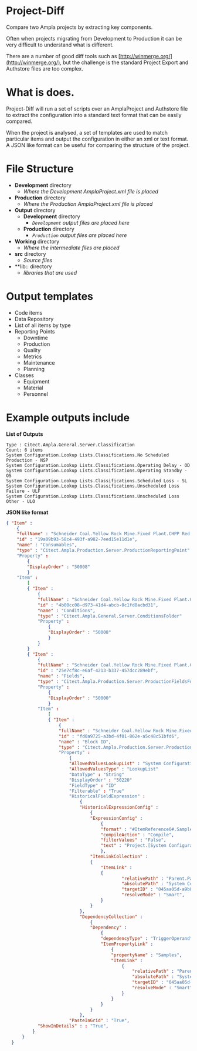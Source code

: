 Project-Diff
============

Compare two Ampla projects by extracting key components.  

Often when projects migrating from Development to Production it can be very difficult to understand what is different.

There are a number of good diff tools such as [http://winmerge.org/](http://winmerge.org/), but the challenge is the standard Project Export and Authstore files are too complex.

What is does.
===
Project-Diff will run a set of scripts over an AmplaProject and Authstore file to extract the configuration into a standard text format that can be easily compared.  

When the project is analysed, a set of templates are used to match particular items and output the configuration in either an xml or text format.  A JSON like format can be useful for comparing the structure of the project.

File Structure
===
* **Development** directory
  * *Where the Development AmplaProject.xml file is placed*
* **Production** directory
  * *Where the Production AmplaProject.xml file is placed*
* **Output** directory
  * **Development** directory 
    * *```Development``` output files are placed here*
  * **Production** directory
    * *```Production``` output files are placed here*
* **Working** directory
  * *Where the intermediate files are placed*
* **src** directory
  * *Source files*
* **lib:: directory
  * *libraries that are used*

Output templates
===

* Code items
* Data Repository
* List of all items by type
* Reporting Points
  *  Downtime
  *  Production
  *  Quality
  *  Metrics
  *  Maintenance
  *  Planning
* Classes
  * Equipment 
  * Material
  * Personnel


Example outputs include
===

**List of Outputs**

```
Type : Citect.Ampla.General.Server.Classification
Count: 6 items
System Configuration.Lookup Lists.Classifications.No Scheduled Production - NSP
System Configuration.Lookup Lists.Classifications.Operating Delay - OD
System Configuration.Lookup Lists.Classifications.Operating Standby - OS
System Configuration.Lookup Lists.Classifications.Scheduled Loss - SL
System Configuration.Lookup Lists.Classifications.Unscheduled Loss Failure - ULF
System Configuration.Lookup Lists.Classifications.Unscheduled Loss Other - ULO
```

**JSON like format**

```JSON
{ "Item" :
    {
    "fullName" : "Schneider Coal.Yellow Rock Mine.Fixed Plant.CHPP Red.Consumables", 
    "id" : "19a09b93-58c4-493f-a982-7eed15e11d1e", 
    "name" : "Consumables", 
    "type" : "Citect.Ampla.Production.Server.ProductionReportingPoint"
    "Property" :
        {
        "DisplayOrder" : "50008"
        }
    "Item" :
        [
        { "Item" :
            {
            "fullName" : "Schneider Coal.Yellow Rock Mine.Fixed Plant.CHPP Red.Consumables.Conditions", 
            "id" : "4b00cc08-d973-41d4-abcb-0c1fd8acbd31", 
            "name" : "Conditions", 
            "type" : "Citect.Ampla.General.Server.ConditionsFolder"
            "Property" :
                {
                "DisplayOrder" : "50008"
                }
            }
        }
        { "Item" :
            {
            "fullName" : "Schneider Coal.Yellow Rock Mine.Fixed Plant.CHPP Red.Consumables.Fields", 
            "id" : "25e7cf8c-e6af-4213-b337-457dcc289ebf", 
            "name" : "Fields", 
            "type" : "Citect.Ampla.Production.Server.ProductionFieldsFolder"
            "Property" :
                {
                "DisplayOrder" : "50000"
				}
            "Item" :
                [
                { "Item" :
                    {
                    "fullName" : "Schneider Coal.Yellow Rock Mine.Fixed Plant.CHPP Red.Consumables.Fields.Block ID", 
                    "id" : "fd0a9725-a3bd-4f01-862e-a5c48c51bfd6", 
                    "name" : "Block ID", 
                    "type" : "Citect.Ampla.Production.Server.ProductionFieldDefinition"
                    "Property" :
                        {
                        "AllowedValuesLookupList" : "System Configuration.Lookup Lists.Block IDs",
						"AllowedValuesType" : "LookupList"
                        "DataType" : "String"
                        "DisplayOrder" : "50220"
                        "FieldType" : "ID"
                        "Filterable" : "True"
                        "HistoricalFieldExpression" : 
                            { 
							"HistoricalExpressionConfig" :     
								{
								"ExpressionConfig" :     
									{
									"format" : "#ItemReference0#.Samples[time]", 
									"compileAction" : "Compile", 
									"filterValues" : "False", 
									"text" : "Project.[System Configuration].[Data Sources].OsiPiHDA.NORTH.[HCM_CHPPNTH_BLOCK].Samples[time]"
									},
								"ItemLinkCollection" :     
								{
									"ItemLink" :     
									{
											"relativePath" : "Parent.Parent.Parent.Parent.Parent.Parent.Parent.System Configuration.Data Sources.OsiPiHDA.NORTH.HCM_CHPPNTH_BLOCK", 
											"absolutePath" : "System Configuration.Data Sources.OsiPiHDA.NORTH.HCM_CHPPNTH_BLOCK", 
											"targetID" : "045aa05d-a9b8-4e47-a75b-2c17c3f38ae0", 
											"resolveMode" : "Smart", 
									}
								}
							},
							"DependencyCollection" :     
								{
								"Dependency" :     
									{
									"dependencyType" : "TriggerOperand",
									"ItemPropertyLink" :     
										{
										"propertyName" : "Samples", 
										"ItemLink" :     
											{
												"relativePath" : "Parent.Parent.Parent.Parent.Parent.Parent.Parent.System Configuration.Data Sources.OsiPiHDA.NORTH.HCM_CHPPNTH_BLOCK", 
												"absolutePath" : "System Configuration.Data Sources.OsiPiHDA.NORTH.HCM_CHPPNTH_BLOCK", 
												"targetID" : "045aa05d-a9b8-4e47-a75b-2c17c3f38ae0", 
												"resolveMode" : "Smart"
											}
										}
									}
								}
							},
						"PasteInGrid" : "True",
            "ShowInDetails" : : "True",
          }
      }
  }
```

  
